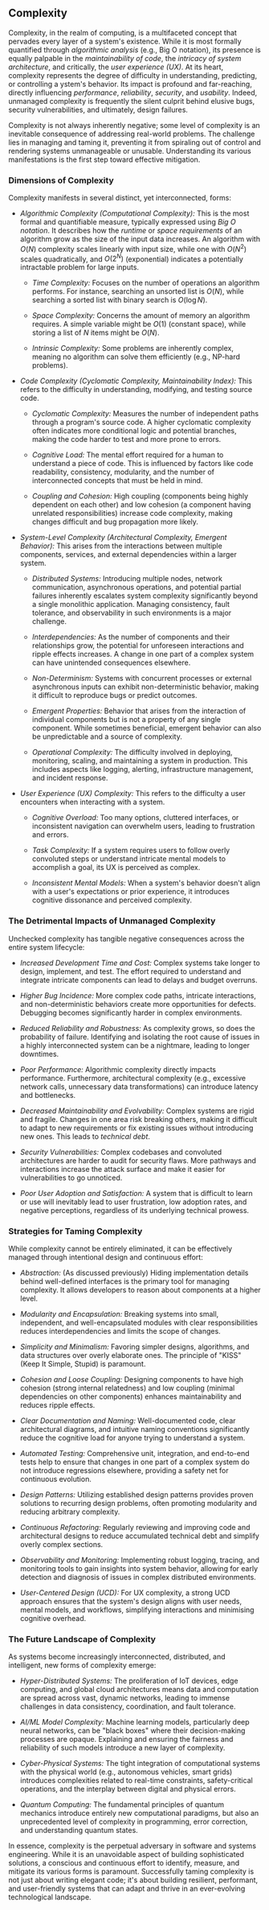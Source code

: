 
## Complexity

Complexity, in the realm of computing, is a multifaceted concept that pervades every layer of a
system's existence. While it is most formally quantified through *algorithmic analysis*
(e.g., Big O notation), its presence is equally palpable in the *maintainability of code*, the
*intricacy of system architecture*, and critically, the *user experience (UX)*. At its heart,
complexity represents the degree of difficulty in understanding, predicting, or controlling a 
ystem's behavior. Its impact is profound and far-reaching, directly influencing *performance*,
*reliability*, *security*, and *usability*. Indeed, unmanaged complexity is frequently the silent
culprit behind elusive bugs, security vulnerabilities, and ultimately, design failures.

Complexity is not always inherently negative; some level of complexity is an inevitable consequence
of addressing real-world problems. The challenge lies in managing and taming it, preventing it from
spiraling out of control and rendering systems unmanageable or unusable. Understanding its various 
manifestations is the first step toward effective mitigation.


### Dimensions of Complexity

Complexity manifests in several distinct, yet interconnected, forms:

* *Algorithmic Complexity (Computational Complexity):* This is the most formal and quantifiable measure,
  typically expressed using *Big O notation*. It describes how the *runtime* or *space requirements* of
  an algorithm grow as the size of the input data increases. An algorithm with $O(N)$ complexity scales
  linearly with input size, while one with $O(N^2)$ scales quadratically, and $O(2^N)$ (exponential)
  indicates a potentially intractable problem for large inputs.

    * *Time Complexity:* Focuses on the number of operations an algorithm performs. For instance, searching
      an unsorted list is $O(N)$, while searching a sorted list with binary search is $O(\log N)$.

    * *Space Complexity:* Concerns the amount of memory an algorithm requires. A simple variable might
      be $O(1)$ (constant space), while storing a list of $N$ items might be $O(N)$.

    * *Intrinsic Complexity:* Some problems are inherently complex, meaning no algorithm can solve them
      efficiently (e.g., NP-hard problems).

* *Code Complexity (Cyclomatic Complexity, Maintainability Index):* This refers to the difficulty in
  understanding, modifying, and testing source code.

    * *Cyclomatic Complexity:* Measures the number of independent paths through a program's source code.
      A higher cyclomatic complexity often indicates more conditional logic and potential branches, making
      the code harder to test and more prone to errors.

    * *Cognitive Load:* The mental effort required for a human to understand a piece of code. This is
      influenced by factors like code readability, consistency, modularity, and the number of interconnected
      concepts that must be held in mind.

    * *Coupling and Cohesion:* High coupling (components being highly dependent on each other) and low
      cohesion (a component having unrelated responsibilities) increase code complexity, making changes
      difficult and bug propagation more likely.

* *System-Level Complexity (Architectural Complexity, Emergent Behavior):* This arises from the interactions
  between multiple components, services, and external dependencies within a larger system.

    * *Distributed Systems:* Introducing multiple nodes, network communication, asynchronous operations,
      and potential partial failures inherently escalates system complexity significantly beyond a single
      monolithic application. Managing consistency, fault tolerance, and observability in such environments
      is a major challenge.

    * *Interdependencies:* As the number of components and their relationships grow, the potential for
      unforeseen interactions and ripple effects increases. A change in one part of a complex system can
      have unintended consequences elsewhere.

    * *Non-Determinism:* Systems with concurrent processes or external asynchronous inputs can exhibit
      non-deterministic behavior, making it difficult to reproduce bugs or predict outcomes.

    * *Emergent Properties:* Behavior that arises from the interaction of individual components but is
      not a property of any single component. While sometimes beneficial, emergent behavior can also
      be unpredictable and a source of complexity.

    * *Operational Complexity:* The difficulty involved in deploying, monitoring, scaling, and maintaining
      a system in production. This includes aspects like logging, alerting, infrastructure management,
      and incident response.

* *User Experience (UX) Complexity:* This refers to the difficulty a user encounters when interacting with a system.

    * *Cognitive Overload:* Too many options, cluttered interfaces, or inconsistent navigation can
      overwhelm users, leading to frustration and errors.

    * *Task Complexity:* If a system requires users to follow overly convoluted steps or understand
      intricate mental models to accomplish a goal, its UX is perceived as complex.

    * *Inconsistent Mental Models:* When a system's behavior doesn't align with a user's expectations
      or prior experience, it introduces cognitive dissonance and perceived complexity.


### The Detrimental Impacts of Unmanaged Complexity

Unchecked complexity has tangible negative consequences across the entire system lifecycle:

* *Increased Development Time and Cost:* Complex systems take longer to design, implement, and test. The effort required to understand and integrate intricate components can lead to delays and budget overruns.

* *Higher Bug Incidence:* More complex code paths, intricate interactions, and non-deterministic behaviors create more opportunities for defects. Debugging becomes significantly harder in complex environments.

* *Reduced Reliability and Robustness:* As complexity grows, so does the probability of failure. Identifying and isolating the root cause of issues in a highly interconnected system can be a nightmare, leading to longer downtimes.

* *Poor Performance:* Algorithmic complexity directly impacts performance. Furthermore, architectural complexity (e.g., excessive network calls, unnecessary data transformations) can introduce latency and bottlenecks.

* *Decreased Maintainability and Evolvability:* Complex systems are rigid and fragile. Changes in one area risk breaking others, making it difficult to adapt to 
new requirements or fix existing issues without introducing new ones. This leads to *technical debt*.

* *Security Vulnerabilities:* Complex codebases and convoluted architectures are harder to audit for security flaws. More pathways and interactions increase the attack surface and make it easier for vulnerabilities to go unnoticed.

* *Poor User Adoption and Satisfaction:* A system that is difficult to learn or use will inevitably lead to user frustration, low adoption rates, and negative perceptions, regardless of its underlying technical prowess.


### Strategies for Taming Complexity

While complexity cannot be entirely eliminated, it can be effectively managed through intentional design and continuous effort:

* *Abstraction:* (As discussed previously) Hiding implementation details behind well-defined interfaces
  is the primary tool for managing complexity. It allows developers to reason about components at a
  higher level.

* *Modularity and Encapsulation:* Breaking systems into small, independent, and well-encapsulated modules
  with clear responsibilities reduces interdependencies and limits the scope of changes.

* *Simplicity and Minimalism:* Favoring simpler designs, algorithms, and data structures over overly
  elaborate ones. The principle of "KISS" (Keep It Simple, Stupid) is paramount.

* *Cohesion and Loose Coupling:* Designing components to have high cohesion (strong internal relatedness)
  and low coupling (minimal dependencies on other components) enhances maintainability and reduces
  ripple effects.

* *Clear Documentation and Naming:* Well-documented code, clear architectural diagrams, and intuitive
  naming conventions significantly reduce the cognitive load for anyone trying to understand a system.

* *Automated Testing:* Comprehensive unit, integration, and end-to-end tests help to ensure that changes
  in one part of a complex system do not introduce regressions elsewhere, providing a safety net for
  continuous evolution.

* *Design Patterns:* Utilizing established design patterns provides proven solutions to recurring design
  problems, often promoting modularity and reducing arbitrary complexity.

* *Continuous Refactoring:* Regularly reviewing and improving code and architectural designs to reduce
  accumulated technical debt and simplify overly complex sections.

* *Observability and Monitoring:* Implementing robust logging, tracing, and monitoring tools to gain
  insights into system behavior, allowing for early detection and diagnosis of issues in complex
  distributed environments.

* *User-Centered Design (UCD):* For UX complexity, a strong UCD approach ensures that the system's
  design aligns with user needs, mental models, and workflows, simplifying interactions and minimising
  cognitive overhead.


### The Future Landscape of Complexity

As systems become increasingly interconnected, distributed, and intelligent, new forms of complexity emerge:

* *Hyper-Distributed Systems:* The proliferation of IoT devices, edge computing, and global cloud architectures
  means data and computation are spread across vast, dynamic networks, leading to immense challenges in data
  consistency, coordination, and fault tolerance.

* *AI/ML Model Complexity:* Machine learning models, particularly deep neural networks, can be "black boxes"
  where their decision-making processes are opaque. Explaining and ensuring the fairness and reliability of
  such models introduce a new layer of complexity.

* *Cyber-Physical Systems:* The tight integration of computational systems with the physical world (e.g.,
  autonomous vehicles, smart grids) introduces complexities related to real-time constraints, safety-critical
  operations, and the interplay between digital and physical errors.

* *Quantum Computing:* The fundamental principles of quantum mechanics introduce entirely new computational
  paradigms, but also an unprecedented level of complexity in programming, error correction, and understanding
  quantum states.

In essence, complexity is the perpetual adversary in software and systems engineering. While it is an unavoidable
aspect of building sophisticated solutions, a conscious and continuous effort to identify, measure, and mitigate
its various forms is paramount. Successfully taming complexity is not just about writing elegant code; it's about
building resilient, performant, and user-friendly systems that can adapt and thrive in an ever-evolving technological
landscape.